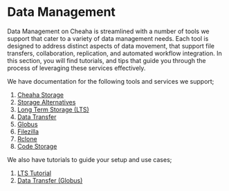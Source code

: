 # Data Management

Data Management on Cheaha is streamlined with a number of tools we support that cater to a variety of data management needs. Each tool is designed to address distinct aspects of data movement, that support file transfers, collaboration, replication, and automated workflow integration. In this section, you will find tutorials, and tips that guide you through the process of leveraging these services effectively.

We have documentation for the following tools and services we support;

1. [Cheaha Storage](./storage.md)
1. [Storage Alternatives](./alternate_storage.md)
1. [Long Term Storage (LTS)](./lts/index.md)
1. [Data Transfer](./transfer/index.md)
1. [Globus](./transfer/globus.md)
1. [Filezilla](./transfer/filezilla.md)
1. [Rclone](./transfer/rclone.md)
1. [Code Storage](code_storage.md)

We also have tutorials to guide your setup and use cases;

1. [LTS Tutorial](./lts/tutorial/index.md)
1. [Data Transfer (Globus)](./transfer/tutorial/index.md)
